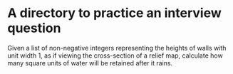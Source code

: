 #  A directory to practice an interview question

Given a list of non-negative integers representing the heights of walls with unit width 1, as if viewing the cross-section of a relief map, calculate how many square units of water will be retained after it rains.
